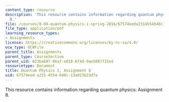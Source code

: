 ```yaml
---
content_type: resource
description: 'This resource contains information regarding quantum physics: Assignment
  8.'
file: /courses/8-04-quantum-physics-i-spring-2016/67574eeda2314554048c13a823b23d7a_MIT8_04S16_ps8_2016.pdf
file_type: application/pdf
learning_resource_types:
- Assignments
license: https://creativecommons.org/licenses/by-nc-sa/4.0/
ocw_type: OCWFile
parent_title: Assignments
parent_type: CourseSection
parent_uid: 023ba687-86a7-e018-674d-9ae5887715ed
resourcetype: Document
title: Quantum Physics I, Assignment 8
uid: 67574eed-a231-4554-048c-13a823b23d7a
---
```

This resource contains information regarding quantum physics: Assignment 8.